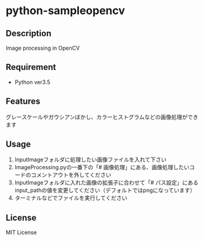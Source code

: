# python-sampleopencv

## Description
Image processing in OpenCV  

## Requirement
* Python ver3.5

## Features
グレースケールやガウシアンぼかし、カラーヒストグラムなどの画像処理ができます  

## Usage
1. InputImageフォルダに処理したい画像ファイルを入れて下さい
2. ImageProcessing.pyの一番下の「# 画像処理」にある、画像処理したいコードのコメントアウトを外してください
3. InputImageフォルダに入れた画像の拡張子に合わせて「# パス設定」にあるinput_pathの値を変更してください（デフォルトではpngになっています）
4. ターミナルなどでファイルを実行してください

## License
MIT License  
